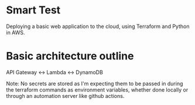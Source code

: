 # Smart Test
Deploying a basic web application to the cloud, using Terraform and Python in AWS.

# Basic architecture outline
API Gateway <-> Lambda <-> DynamoDB

Note: No secrets are stored as I'm expecting them to be passed in during the terraform commands as environment variables, whether done locally or through an automation server like github actions.
